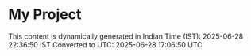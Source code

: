 # My Project

This content is dynamically generated in Indian Time (IST): 2025-06-28 22:36:50 IST
Converted to UTC: 2025-06-28 17:06:50 UTC

